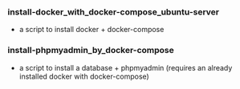 ### install-docker_with_docker-compose_ubuntu-server
- a script to install docker + docker-compose

### install-phpmyadmin_by_docker-compose
- a script to install a database + phpmyadmin (requires an already installed docker with docker-compose)
